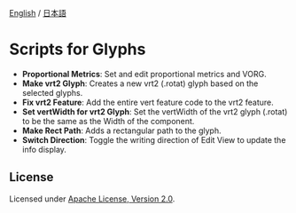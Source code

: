 [English](https://github.com/monokano/Glyphs-Scripts) / [日本語](README-JP.md)

# Scripts for Glyphs

* **Proportional Metrics**: Set and edit proportional metrics and VORG.
* **Make vrt2 Glyph**: Creates a new vrt2 (.rotat) glyph based on the selected glyphs.
* **Fix vrt2 Feature**: Add the entire vert feature code to the vrt2 feature.
* **Set vertWidth for vrt2 Glyph**: Set the vertWidth of the vrt2 glyph (.rotat) to be the same as the Width of the component.
* **Make Rect Path**: Adds a rectangular path to the glyph.
* **Switch Direction**: Toggle the writing direction of Edit View to update the info display.

## License

Licensed under [Apache License, Version 2.0](http://www.apache.org/licenses/LICENSE-2.0).